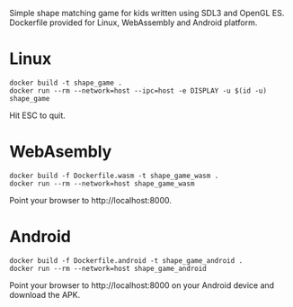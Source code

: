 Simple shape matching game for kids written using SDL3 and OpenGL ES.
Dockerfile provided for Linux, WebAssembly and Android platform.

# Linux
```
docker build -t shape_game .
docker run --rm --network=host --ipc=host -e DISPLAY -u $(id -u) shape_game
```

Hit ESC to quit.

# WebAsembly 
```
docker build -f Dockerfile.wasm -t shape_game_wasm .
docker run --rm --network=host shape_game_wasm
```

Point your browser to http://localhost:8000.

# Android
```
docker build -f Dockerfile.android -t shape_game_android .
docker run --rm --network=host shape_game_android
```

Point your browser to http://localhost:8000 on your Android device and download the APK.
